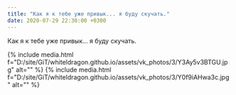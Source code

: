 ```yaml
---
title: "Как я к тебе уже привык... я буду скучать."
date: 2020-07-29 22:30:00 +0300
---
```


Как я к тебе уже привык... я буду скучать.


{% include media.html f="D:/site/GiT/whiteldragon.github.io/assets/vk_photos/3/Y3Ay5v3BTGU.jpg" alt="" %}
{% include media.html f="D:/site/GiT/whiteldragon.github.io/assets/vk_photos/3/Y0f9iAHwa3c.jpg" alt="" %}
